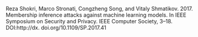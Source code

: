 Reza Shokri, Marco Stronati, Congzheng Song, and Vitaly Shmatikov. 2017. Membership inference attacks against machine learning models. In IEEE Symposium on Security and Privacy. IEEE Computer Society, 3–18. DOI:http://dx. doi.org/10.1109/SP.2017.41